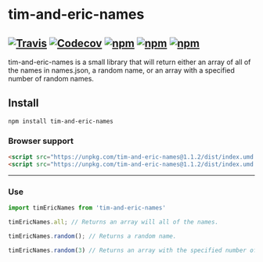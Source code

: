 # tim-and-eric-names
[![Travis](https://img.shields.io/travis/JohnIrle/tim-and-eric-names.svg)](https://travis-ci.org/JohnIrle/tim-and-eric-names)
[![Codecov](https://img.shields.io/codecov/c/github/JohnIrle/tim-and-eric-names.svg)](https://codecov.io/gh/JohnIrle/tim-and-eric-names)
[![npm](https://img.shields.io/npm/v/tim-and-eric-names.svg)](https://www.npmjs.com/package/tim-and-eric-names)
[![npm](https://img.shields.io/npm/l/tim-and-eric-names.svg)]()
[![npm](https://img.shields.io/npm/dt/tim-and-eric-names.svg)]()
---
tim-and-eric-names is a small library that will return either an array of all of the names in names.json, a random name, or an array with a specified number of random names.

## Install
```node
npm install tim-and-eric-names

```
### Browser support
```HTML
<script src="https://unpkg.com/tim-and-eric-names@1.1.2/dist/index.umd.js"></script>
<script src="https://unpkg.com/tim-and-eric-names@1.1.2/dist/index.umd.min.js"></script>
```
---
### Use
```JavaScript
import timEricNames from 'tim-and-eric-names'

timEricNames.all; // Returns an array will all of the names.

timEricNames.random(); // Returns a random name.

timEricNames.random(3) // Returns an array with the specified number of random names.
```

